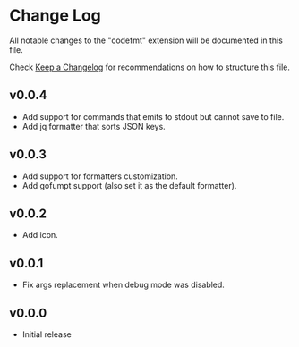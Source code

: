 # Change Log

All notable changes to the "codefmt" extension will be documented in this file.

Check [Keep a Changelog](http://keepachangelog.com/) for recommendations on how
to structure this file.

## v0.0.4

- Add support for commands that emits to stdout but cannot save to file.
- Add jq formatter that sorts JSON keys.

## v0.0.3

- Add support for formatters customization.
- Add gofumpt support (also set it as the default formatter).

## v0.0.2

- Add icon.

## v0.0.1

- Fix args replacement when debug mode was disabled.

## v0.0.0

- Initial release
